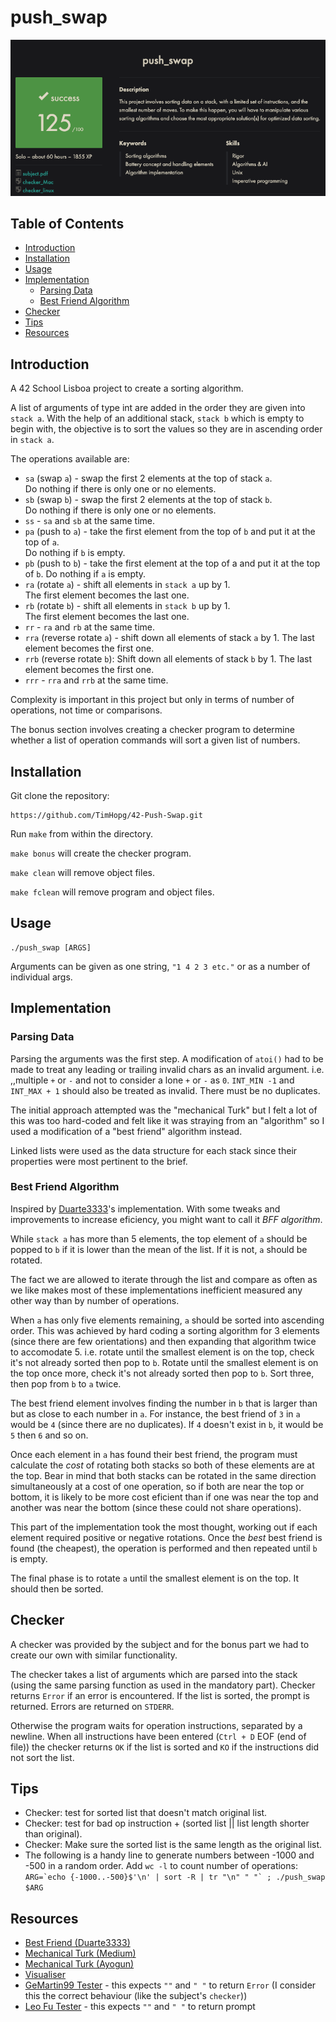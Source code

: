 # push_swap

![push_swap grade](./push_swap_grade.png)

## Table of Contents

- [Introduction](#introduction)
- [Installation](#installation)
- [Usage](#usage)
- [Implementation](#implementation)
  - [Parsing Data](#parsing-data)
  - [Best Friend Algorithm](#best-friend-algorithm)
- [Checker](#checker)
- [Tips](#tips)
- [Resources](#resources)

## Introduction

A 42 School Lisboa project to create a sorting algorithm.

A list of arguments of type int are added in the order they are given into `stack a`. With the help of an additional stack, `stack b` which is empty to begin with, the objective is to sort the values so they are in ascending order in `stack a`.

The operations available are:

- `sa` (swap `a`) - swap the first 2 elements at the top of stack `a`.  
Do nothing if there is only one or no elements.
- `sb` (swap `b`) - swap the first 2 elements at the top of stack `b`.  
Do nothing if there is only one or no elements.
- `ss` - `sa` and `sb` at the same time.
- `pa` (push to `a`) - take the first element from the top of `b` and put it at the top of `a`.  
Do nothing if `b` is empty.
- `pb` (push to `b`) - take the first element at the top of a and put it at the top of `b`.
Do nothing if `a` is empty.
- `ra` (rotate `a`) - shift all elements in `stack a` up by 1.  
The first element becomes the last one.
- `rb` (rotate `b`) - shift all elements in `stack b` up by 1.  
The first element becomes the last one.
- `rr` - `ra` and `rb` at the same time.
- `rra` (reverse rotate `a`) -  shift down all elements of stack `a` by 1.
The last element becomes the first one.
- `rrb` (reverse rotate `b`): Shift down all elements of stack `b` by 1.
The last element becomes the first one.
- `rrr` - `rra` and `rrb` at the same time.

Complexity is important in this project but only in terms of number of operations, not time or comparisons.

The bonus section involves creating a checker program to determine whether a list of operation commands will sort a given list of numbers.

## Installation

Git clone the repository:

```shell
https://github.com/TimHopg/42-Push-Swap.git
```

Run `make` from within the directory.

`make bonus` will create the checker program.

`make clean` will remove object files.

`make fclean` will remove program and object files.

## Usage

```shell
./push_swap [ARGS]
```

Arguments can be given as one string, `"1 4 2 3 etc."` or as a number of individual args.

## Implementation

### Parsing Data

Parsing the arguments was the first step. A modification of `atoi()` had to be made to treat any leading or trailing invalid chars as an invalid argument. i.e. ,,multiple `+` or `-` and not to consider a lone `+` or `-` as `0`. `INT_MIN -1` and `INT_MAX + 1` should also be treated as invalid. There must be no duplicates.

The initial approach attempted was the "mechanical Turk" but I felt a lot of this was too hard-coded and felt like it was straying from an "algorithm" so I used a modification of a "best friend" algorithm instead.

Linked lists were used as the data structure for each stack since their properties were most pertinent to the brief.

### Best Friend Algorithm

Inspired by [Duarte3333](https://github.com/duarte3333/Push_Swap)'s implementation. With some tweaks and improvements to increase eficiency, you might want to call it _BFF algorithm_.

While `stack a` has more than 5 elements, the top element of `a` should be popped to `b` if it is lower than the mean of the list. If it is not, `a` should be rotated.

The fact we are allowed to iterate through the list and compare as often as we like makes most of these implementations inefficient measured any other way than by number of operations.

When `a` has only five elements remaining, `a` should be sorted into ascending order. This was achieved by hard coding a sorting algorithm for 3 elements (since there are few orientations) and then expanding that algorithm twice to accomodate 5. i.e. rotate until the smallest element is on the top, check it's not already sorted then pop to `b`. Rotate until the smallest element is on the top once more, check it's not already sorted then pop to `b`. Sort three, then pop from `b` to `a` twice.

The best friend element involves finding the number in `b` that is larger than but as close to each number in `a`. For instance, the best friend of `3` in `a` would be `4` (since there are no duplicates). If `4` doesn't exist in `b`, it would be `5` then `6` and so on.

Once each element in `a` has found their best friend, the program must calculate the _cost_ of rotating both stacks so both of these elements are at the top. Bear in mind that both stacks can be rotated in the same direction simultaneously at a cost of one operation, so if both are near the top or bottom, it is likely to be more cost eficient than if one was near the top and another was near the bottom (since these could not share operations).

This part of the implementation took the most thought, working out if each element required positive or negative rotations. Once the _best_ best friend is found (the cheapest), the operation is performed and then repeated until `b` is empty.

The final phase is to rotate `a` until the smallest element is on the top. It should then be sorted.

## Checker

A checker was provided by the subject and for the bonus part we had to create our own with similar functionality.

The checker takes a list of arguments which are parsed into the stack (using the same parsing function as used in the mandatory part). Checker returns `Error` if an error is encountered. If the list is sorted, the prompt is returned. Errors are returned on `STDERR`.

Otherwise the program waits for operation instructions, separated by a newline. When all instructions have been entered (`Ctrl + D` EOF (end of file)) the checker returns `OK` if the list is sorted and `KO` if the instructions did not sort the list.

## Tips

- Checker: test for sorted list that doesn't match original list.
- Checker: test for bad op instruction + (sorted list || list length shorter than original).
- Checker: Make sure the sorted list is the same length as the original list.
- The following is a handy line to generate numbers between -1000 and -500 in a random order. Add `wc -l` to count number of operations:  
```ARG=`echo {-1000..-500}$'\n' | sort -R | tr "\n" " "` ; ./push_swap $ARG```

## Resources

- [Best Friend (Duarte3333)](https://github.com/duarte3333/Push_Swap)
- [Mechanical Turk (Medium)](https://medium.com/@ayogun/push-swap-c1f5d2d41e97)
- [Mechanical Turk (Ayogun)](https://github.com/ayogun/push_swap)
- [Visualiser](https://github.com/o-reo/push_swap_visualizer)
- [GeMartin99 Tester](https://github.com/gemartin99/Push-Swap-Tester/tree/master) - this expects `""` and `" "` to return `Error` (I consider this the correct behaviour (like the subject's `checker`))
- [Leo Fu Tester](https://github.com/LeoFu9487/push_swap_tester) - this expects `""` and `" "` to return prompt
